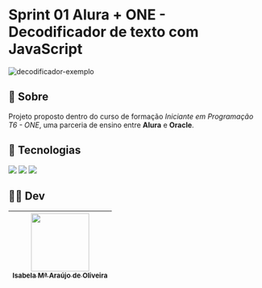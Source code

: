 # Sprint 01 Alura + ONE - Decodificador de texto com JavaScript
![decodificador-exemplo](https://github.com/bela-de-oliveira/decodificador-texto/assets/105394352/7b97e363-831e-4520-a865-8ae6aea02e69)


## 📖 Sobre
Projeto proposto dentro do curso de formação *Iniciante em Programação T6 - ONE*, uma parceria de ensino entre **Alura** e **Oracle**.


## 🚀 Tecnologias

<div>
  <img src="https://img.shields.io/badge/HTML-239120?style=for-the-badge&logo=html5&logoColor=white">
  <img src="https://img.shields.io/badge/CSS-239120?&style=for-the-badge&logo=css3&logoColor=white">
  <img src="https://img.shields.io/badge/JavaScript-F7DF1E?style=for-the-badge&logo=javascript&logoColor=black">
</div>

## 👩‍💻 Dev
| [<img loading="lazy" src="https://avatars.githubusercontent.com/bela-de-oliveira" width=115><br><sub>Isabela Mª Araújo de Oliveira</sub>](https://github.com/bela-de-oliveira) |
|:---:|
